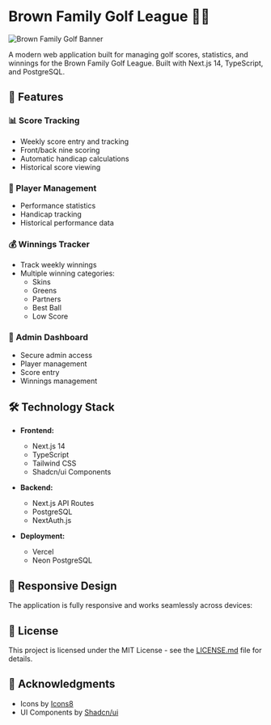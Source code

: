 # Brown Family Golf League 🏌️‍♂️

![Brown Family Golf Banner](public/hole_9_img1.jpg)

A modern web application built for managing golf scores, statistics, and winnings for the Brown Family Golf League. Built with Next.js 14, TypeScript, and PostgreSQL.

## 🌟 Features

### 📊 Score Tracking
- Weekly score entry and tracking
- Front/back nine scoring
- Automatic handicap calculations
- Historical score viewing

### 👥 Player Management
- Performance statistics
- Handicap tracking
- Historical performance data

### 💰 Winnings Tracker
- Track weekly winnings
- Multiple winning categories:
  - Skins
  - Greens
  - Partners
  - Best Ball
  - Low Score

### 🔐 Admin Dashboard
- Secure admin access
- Player management
- Score entry
- Winnings management

## 🛠️ Technology Stack

- **Frontend:**
  - Next.js 14
  - TypeScript
  - Tailwind CSS
  - Shadcn/ui Components

- **Backend:**
  - Next.js API Routes
  - PostgreSQL
  - NextAuth.js

- **Deployment:**
  - Vercel
  - Neon PostgreSQL

## 📱 Responsive Design

The application is fully responsive and works seamlessly across devices:

## 📝 License

This project is licensed under the MIT License - see the [LICENSE.md](LICENSE.md) file for details.

## 🙏 Acknowledgments

- Icons by [Icons8](https://icons8.com)
- UI Components by [Shadcn/ui](https://ui.shadcn.com)
